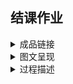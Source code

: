 ## 结课作业

<details>
  <summary>成品链接</summary>
  </br>
  
 * https://www.jianshu.com/p/6d31f93bff9a
 
</details>
  
<details>
  <summary>图文呈现</summary>
  </br>
  
### 《科幻世界·译文版》与她带来的作品、作者与译者

&emsp;&emsp;2019年8月16日，成都正式申办2023年第81届世界科幻大会。对于许多科幻迷而言，成都是国内当之无愧的科幻圣地，因为《科幻世界》杂志就在成都。  
　　今年是《科幻世界》创刊40周年，很长一段时间里，《科幻世界》杂志甚至可以与中国的科幻文学划上等号，如今，作为全球发行量最大的科幻杂志，在中国幻想类期刊市场上，《科幻世界》有着95%以上的市场占有率。可以说，科幻世界杂志社是中国最具影响力的专业科幻出版机构。
　　《科幻世界》不仅仅是读者认识中国科幻作者的平台，更是世界幻想文学中文译介的领头羊。国内得以认识世界幻想文学近况，《科幻世界·译文版》(以下简称《译文版》)功不可没。  

***

### 《科幻世界·译文版》  
  
&emsp;&emsp;1995年，科幻世界以增刊的形式对国外优秀的一批科幻小说进行了译制和引进。一般认为，《科幻世界》1995年至2004年集中刊登了国外科幻名家著作的29本增刊是早期的《译文版》。  
　　2004年，在当年1月份增刊的刊名之中，“译文版”这一名称出现。  
　　2005年，《译文版》正式设立，每月出版，不再以增刊形式发行。这一年的《译文版》单月刊名称是《科幻世界·译文版》，双月刊名称则是《科幻世界·幻想小说译文版》。单月科幻为主、双月奇幻为主的刊选方针沿用至今。  
　　2006年起，《译文版》的刊名统一定为了《科幻世界·译文版》，以《科幻世界》本刊下半月版的形式，与《科幻世界》共用刊号发行。  
　　今天的《译文版》定位是“科幻奇幻大型译刊”，坚持着对世界幻想文学优秀作品的引进。
　　

### 作品  

&emsp;&emsp;《译文版》已是世界优秀科幻奇幻作品引进的风向标。  
　　近年来许多热门欧美科幻影视作品，如《头号玩家》、《爱、死亡和机器人》和《副本》等等，原著都曾在《译文版》上刊载。  
　　1995年至今，在《译文版》上刊载的幻想小说共计1033篇。对这些作品刊发时中文译名做词频分析的结果显示，标题里常常出现的字眼是故事、魔法、火星、战争、地球、天使、一个与最后。  
  
![《译文版》历年作品标题词云图](https://upload-images.jianshu.io/upload_images/20566484-ea5ac923ef760bf7.png?imageMogr2/auto-orient/strip%7CimageView2/2/w/600)


&emsp;&emsp;从作者国籍上看，美国作家的科幻作品占据了绝对的多数，达到近七成。多次日本专辑的加成下，日本的作品以8.6％的占比排到第二位。科幻名家频出的英国、加拿大紧随其后。其他国家的作品则只占7.4％。这样的分布情况实际也与当今的幻想文学现状大体相符，美国在幻想文学创作领域占据着绝对的主导权。
  
![《译文版》刊载作品作者国籍分布](https://upload-images.jianshu.io/upload_images/20566484-48fc299a1d3fef49.png?imageMogr2/auto-orient/strip%7CimageView2/2/w/600)

  
&emsp;&emsp;值得注意的是，从历年的占比情况来看，近年来《译文版》越来越多地将视线转向了其他国家的优秀科幻作品，并与日本的早川书房在互相介绍两国优秀作品这一点上开展了良好的合作。这些原因使得近年《译文版》引入的作品愈发多元化。  来自美国的科幻作品占比也就相对地有所下降。

  ![《译文版》刊载各国作品比例历年趋势](https://upload-images.jianshu.io/upload_images/20566484-5b4c5c8a8ca11219.png?imageMogr2/auto-orient/strip%7CimageView2/2/w/600)
  

### 作者  

&emsp;&emsp;借助《译文版》引入的这些优秀作品，中国的读者们认识到了更多活跃于世界幻想文坛的科幻作者。  
　　科幻三巨头艾萨克·阿西莫夫、阿瑟·克拉克和罗伯特·海因莱茵，《银翼杀手》原著作者菲利普·迪克，加拿大作家罗伯特·索耶，日本作家星野一、小林泰三和小川一水。这些上世纪的科幻名家或是风头正盛的年轻作者，都曾在《译文版》留下过身影。近年来，《译文版》发行了更多的作家个人专辑，还关注到了巴基斯坦、新加坡等国的科幻作家，介绍作者的深度与广度都在持续拓展。  
　　在《译文版》上出现最多次的作家是乔治·马丁，从2005年5月的《沙王》到2012年7月的《战区周末假》，七年间，《译文版》刊载了乔治·马丁的作品共计28篇。2008年1月和2009年7月的乔治·马丁专辑也让他成为了唯一在《译文版》拥有两期专辑的个人作家。  
　　出现最多的日本作家则是小林泰三，从2005年10月日本恐怖小说专辑中刊载的《玩具修理者》到2018年6月日本奇幻文学专辑中刊载的短篇小说《幽灵》，小林泰三在《译文版》刊载作品共计10篇。  
　　从这两位作家在《译文版》刊载作品的时间，或许可略见国内读者对他们的认识轨迹。  
  
![乔治·马丁与小林泰三在《译文版》刊载情况](https://upload-images.jianshu.io/upload_images/20566484-8c24d6885510d675.png?imageMogr2/auto-orient/strip%7CimageView2/2/w/600)


### 译者  

&emsp;&emsp;如果仅看少数知名作家的情况，英文语境下人们对幻想作家的关注与《译文版》的引进情况并不一致。  
　　ISFDB这个世界最大幻想文学数据库词条被浏览最多的十位作家与在《译文版》刊载作品数最多的五位作家，没有重合。甚至于，这些知名作家的ISFDB热度与在《译文版》刊载作品数是呈反比的。  
  

![部分知名作家ISFDB热度与《译文版》刊载作品数](https://upload-images.jianshu.io/upload_images/20566484-1f9fc0553c786147.png?imageMogr2/auto-orient/strip%7CimageView2/2/w/600)


  
&emsp;&emsp;作品的引进需要版权、作者、读者与出版社，更离不开译者。ISFDB热度前10的作家里，排第十的特里·普拉切特在《译文版》刊载的作品数甚至超过了排第一的科幻名家艾萨克·阿西莫夫。值得注意的是，普拉切特刊载在《译文版》的10篇作品，有6篇都是由胡纾翻译。近年来小语种作品引进数的上升、日本幻想文学专辑热销后持续出版的计划，这些现象背后都有着译者的影响。
　　在《译文版》征稿机制下，作者、读者皆是潜在的译者，版权之外，译者的热情与能力决定着引进幻想作品的数量与质量。  

![《译文版》译者群像](https://upload-images.jianshu.io/upload_images/20566484-66dc71772756ec1c.png?imageMogr2/auto-orient/strip%7CimageView2/2/w/600)


&emsp;&emsp;如果说《科幻世界》是培养了中国的科幻作家，《译文版》就是培养了中国的科幻奇幻译者。从老一辈的孙维梓、王荣生，到中生代的李克勤、赵海虹与丁丁虫，再到新生代的胡纾、耿辉等等。稳定、活跃的译者群体是《译文版》生命力的保证。   

***

**　　《译文版》带来了作品、作者与译者，也培养起了读者。《中国科幻产业报告》显示，2018 年，中国科幻阅读市场产值总和已达17.8亿元，作为中国了解认识世界幻想文学的窗口，《译文版》未来可期。**


***

参考资料：

* 《科幻世界译文版》1995年-2019年目录([科幻世界·译文版 历年目录(1995-2013)](https://www.douban.com/note/213225999/)基础上整理)
* [幻想文学数据库ISFDB](http://www.isfdb.org/)

* [科幻奇幻译者名人堂](https://www.douban.com/group/topic/5112799/)

* [2019《中国科幻产业报告》](http://duchuang.sznews.com/content/2019-11/07/content_22610064.html)

</details>

<details>
  <summary>过程描述</summary>
  </br>

* 数据来源：1995年-2019年《科幻世界·译文版》目录，ISFDB

* 选题想法：  
　　选择做这个题，起因是近期正好产生过补充完善《科幻世界·译文版》目录的想法，做可视化的话，这个数据也是我最近感兴趣的内容之中，可搜集度比较高的一个。做译文版的一个重要原因，实际上是《科幻世界》在国内同类出版物的垄断地位，译文版基本可以视为引进国外幻想小说的风向标。在这样的背景下，就此目录的分析，实际上也就基本是分析国内对国外幻想小说的认识。 
  
* 资料搜集：  
　　我有联系过杂志的编辑，他们是否有目录的官方版本，得到的答复是，即使是他们四五年前官方分享过的版本，实际上也是来自“热心幻迷”的整理，因此她建议我直接去豆瓣和论坛找。找了一找发现目录之外，相关资料还挺集中的，主要就是2010年至2013年间豆瓣的帖子，顺着找下去发现已经有人在做一个更具野心的数据库，要统计世界上所有科幻作家作品中文翻译情况。可惜这个数据库不计数，而且译文版部分，数据源实际应该也是豆瓣的帖子，错误都一样的。借之又了解到，有人在做一个“久隆计划”，有收集译文版目录，按要求申请数据后才知道这份目录暂时没做电子化。于是核心数据源就变成了我自己在现有资料基础上整理的版本，现有数据的质量比想像的要差不少，有的作者中文译名有三四个，译者有的好几个马甲难以考证。近年的数据只有相当简单的参数。试过严格规整数据，发现这样的工作量对期末作业而言过于大了，时间受限，就根据淘宝店的版权页和多看阅读的目录信息，在豆瓣帖子的基础上补充完善，按照能计数的要求做了个临时版本。

* 确定框架：  
　　框架也是写稿和作图过程中定的，实际上我似乎对于做分享兴趣一般，根据个人兴趣分析了一部分数据,然后据此制作了图表，写了相关的说明，归纳到一起后确定了叙述框架，再根据叙述需要补充了相关图表。  

* 视觉呈现：  
　　
* 参考资料：  


</details>
